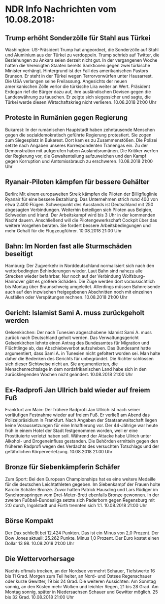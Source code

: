 # NDR Info Nachrichten vom 10.08.2018:


## Trump erhöht Sonderzölle für Stahl aus Türkei
Washington: US-Präsident Trump hat angeordnet, die Sonderzölle auf Stahl und Aluminium aus der Türkei zu verdoppeln. Trump schrieb auf Twitter, die Beziehungen zu Ankara seien derzeit nicht gut. In der vergangenen Woche hatten die Vereinigten Staaten bereits Sanktionen gegen zwei türkische Minister verhängt. Hintergrund ist der Fall des amerikanischen Pastors Brunson. Er steht in der Türkei wegen Terrorvorwürfen unter Hausarrest. Die USA verlangen seine Freilassung. Angesichts der neuen amerikanischen Zölle verlor die türkische Lira weiter an Wert. Präsident Erdogan rief die Bürger dazu auf, ihre ausländischen Devisen gegen die Landeswährung zu tauschen. Er zeigte sich siegessicher und sagte, die Türkei werde diesen Wirtschaftskrieg nicht verlieren. 10.08.2018 21:00 Uhr 

## Proteste in Rumänien gegen Regierung
Bukarest: In der rumänischen Hauptstadt haben zehntausende Menschen gegen die sozialdemokratisch geführte Regierung protestiert. Sie zogen zum Siegesplatz in Bukarest. Dort kam es zu Zusammenstößen. Die Polizei setzte nach Angaben unseres Korrespondenten Tränengas ein. Zu der Demonstration mit aufgerufen haben Auslandsrumänen. Die Kritiker werfen der Regierung vor, die Gewaltenteilung aufzuweichen und den Kampf gegen Korruption und Amtsmissbrauch zu erschweren. 10.08.2018 21:00 Uhr 

## Ryanair-Piloten kämpfen für bessere Gehälter
Berlin: Mit einem europaweiten Streik kämpfen die Piloten der Billigfluglinie Ryanair für eine bessere Bezahlung. Das Unternehmen strich rund 400 von etwa 2.400 Flügen. Schwerpunkt des Ausstands ist Deutschland mit 250 abgesagten Verbindungen. Weiterhin beteiligen sich Piloten aus Belgien, Schweden und Irland. Der Arbeitskampf wird bis 3 Uhr in der kommenden Nacht dauern. Anschließend will die Pilotengewerkschaft Cockpit über das weitere Vorgehen beraten. Sie fordert bessere Arbeitsbedingungen und mehr Gehalt für die Flugzeugführer. 10.08.2018 21:00 Uhr 

## Bahn: Im Norden fast alle Sturmschäden beseitigt
Hamburg: Der Zugverkehr in Norddeutschland normalisiert sich nach den wetterbedingten Behinderungen wieder. Laut Bahn sind nahezu alle Strecken wieder befahrbar. Nur noch auf der Verbindung Wolfsburg-Hannover gibt es größere Schäden. Die Züge werden dort voraussichtlich bis Montag über Braunschweig umgeleitet. Allerdings müssen Bahnreisende auch auf den inzwischen freigegebenen Abschnitten noch mit einzelnen Ausfällen oder Verspätungen rechnen. 10.08.2018 21:00 Uhr 

## Gericht: Islamist Sami A. muss zurückgeholt werden
Gelsenkirchen: Der nach Tunesien abgeschobene Islamist Sami A. muss zurück nach Deutschland geholt werden. Das Verwaltungsgericht Gelsenkirchen lehnte einen Antrag des Bundesamtes für Migration und Flüchtlinge ab, das Abschiebeverbot aufzuheben. Das Bundesamt hatte argumentiert, dass Sami A. in Tunesien nicht gefoltert worden sei. Man halte daher die Bedenken des Gerichts für unbegründet. Die Richter schlossen sich dieser Sichtweise nicht an. Sie argumentierten, die Menschenrechtslage in dem nordafrikanischen Land habe sich in den zurückliegenden Wochen nicht geändert. 10.08.2018 21:00 Uhr 

## Ex-Radprofi Jan Ullrich bald wieder auf freiem Fuß
Frankfurt am Main: Der frühere Radprofi Jan Ullrich ist nach seiner vorläufigen Festnahme wieder auf freiem Fuß. Er verließ am Abend das Polizeipräsidium in Frankfurt. Nach Angaben der Staatsanwaltschaft liegen keine Voraussetzungen für eine Inhaftierung vor. Der 44-Jährige war heute früh in einem Hotel der Stadt festgenommen worden, weil er eine Prostituierte verletzt haben soll. Während der Attacke habe Ullrich unter Alkohol- und Drogeneinfluss gestanden. Die Behörden ermitteln gegen den früheren Radprofi wegen des Verdachts des versuchten Totschlags und der gefährlichen Körperverletzung. 10.08.2018 21:00 Uhr 

## Bronze für Siebenkämpferin Schäfer
Zum Sport: Bei den European Championships hat es eine weitere Medaille für die deutschen Leichtathleten gegeben. Im Siebenkampf der Frauen holte Karolin Schäfer Bronze. Zuvor hatten Patrick Hausding und Lars Rüdiger im Synchronspringen vom Drei-Meter-Brett ebenfalls Bronze gewonnen. In der zweiten Fußball-Bundesliga setzte sich Paderborn gegen Regensburg mit 2:0 durch, Ingolstadt und Fürth trennten sich 1:1. 10.08.2018 21:00 Uhr 

## Börse Kompakt
Der Dax schließt bei 12.424 Punkten. Das ist ein Minus von 2,0 Prozent. Der Dow Jones aktuell: 25.262 Punkte. Minus 1,0 Prozent. Der Euro kostet einen Dollar 13 98. 10.08.2018 21:00 Uhr 

## Die Wettervorhersage
Nachts oftmals trocken, an der Nordsee vermehrt Schauer, Tiefstwerte 16 bis 11 Grad. Morgen zum Teil heiter, an Nord- und Ostsee Regenschauer oder kurze Gewitter, 19 bis 24 Grad. Die weiteren Aussichten: Am Sonntag sonnig, an den Küsten mehr Wolken und leichter Regen, 21 bis 28 Grad. Am Montag sonnig, später in Niedersachsen Schauer und Gewitter möglich. 25 bis 32 Grad. 10.08.2018 21:00 Uhr 
